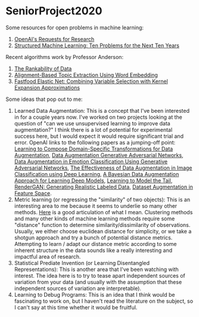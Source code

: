 # SeniorProject2020

Some resources for open problems in machine learning:
1. [OpenAI's Requests for Research](https://openai.com/blog/requests-for-research-2/)
2. [Structured Machine Learning: Ten Problems for the Next Ten Years](http://ai.cs.washington.edu/www/media/papers/domingos07d.pdf)

Recent algorithms work by Professor Anderson:
1. [The Rankability of Data](https://epubs.siam.org/doi/pdf/10.1137/18M1183595)
2. [Alignment-Based Topic Extraction Using Word Embedding](http://ceur-ws.org/Vol-2192/ialatecml_paper4.pdf)
3. [Fastfood Elastic Net: Combining Variable Selection with Kernel Expansion Approximations](https://link.springer.com/chapter/10.1007/978-3-319-51469-7_37)

Some ideas that pop out to me:
1. Learned Data Augmentation: This is a concept that I've been interested in for a couple years now. I've worked on two projects looking at the question of "can we use unsupervised learning to improve data augmentation?" I think there is a lot of potential for experimental success here, but I would expect it would require significant trial and error. OpenAI links to the following papers as a jumping-off point: [Learning to Compose Domain-Specific Transformations for Data Augmentation](https://arxiv.org/abs/1709.01643), [Data Augmentation Generative Adversarial Networks](https://arxiv.org/abs/1711.04340), [Data Augmentation in Emotion Classification Using Generative Adversarial Networks](https://arxiv.org/abs/1711.00648), [The Effectiveness of Data Augmentation in Image Classification using Deep Learning](http://cs231n.stanford.edu/reports/2017/pdfs/300.pdf), [A Bayesian Data Augmentation Approach for Learning Deep Models](https://arxiv.org/abs/1710.10564), [Learning to Model the Tail](https://papers.nips.cc/paper/7278-learning-to-model-the-tail), [RenderGAN: Generating Realistic Labeled Data](https://arxiv.org/abs/1611.01331), [Dataset Augmentation in Feature Space](https://arxiv.org/abs/1702.05538).
2. Metric learning (or regressing the "similarity" of two objects): This is an interesting area to me because it seems to underlie so many other methods. [Here](https://www.quora.com/What-are-some-open-problems-in-unsupervised-learning-clustering) is a good articulation of what I mean. Clustering methods and many other kinds of machine learning methods require some "distance" function to determine similarity/dissimilarity of observations. Usually, we either choose euclidean distance for simplicity, or we take a shotgun approach and try a bunch of potential distance metrics. Attempting to learn / adapt our distance metric according to some inherent structure in the data sounds like a really interesting and impactful area of research.
3. Statistical Prediate Invention (or Learning Disentangled Representations): This is another area that I've been watching with interest. The idea here is to try to tease apart independent sources of variation from your data (and usually with the assumption that these independent sources of variation are interpretable).
4. Learning to Debug Programs: This is an idea that I think would be fascinating to work on, but I haven't read the literature on the subject, so I can't say at this time whether it would be fruitful.
